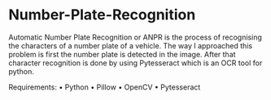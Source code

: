 # Number-Plate-Recognition
Automatic Number Plate Recognition or ANPR is the process of recognising the characters of a number plate of a vehicle. 
The way I approached this problem is first the number plate is detected in the image. 
After that character recognition is done by using Pytesseract which is an OCR tool for python. 

Requirements:
•	Python 
•	Pillow
•	OpenCV
•	Pytesseract

